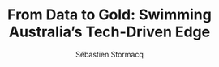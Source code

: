 ---
title:  "From Data to Gold: Swimming Australia’s Tech-Driven Edge"
description: "In this episode of the AWS Developers Podcast, we dive into the world of aquatic analytics! 

We explore how Swimming Australia leverages the power of data, analytics, and computer vision with AWS Panorama to deliver real-time training pool insights.

Join us as we uncover how machine learning helps coaches optimize swimmer performance and streamline pool operations, all powered by the cloud."
guests:
  - name: "Annie Naveh"
    link: "https://www.linkedin.com/in/annienaveh"
    title: "Senior Data Scientist, AWS"
episode: 144
duration: "00:37:39" 
size: 72288468
file: 144.mp3	
publication: 2024-12-20 04:00:00 +0000
author: Sébastien Stormacq
category: podcasts
social-background: 144.png
appleEpisodeId: 1000681107139
aws-categories:
  - "Machine Learning & AI"
  - "Analytics"
links:
  - text: "Swimming AU Team"
    link: https://www.swimming.org.au/
  - text: "Sparta 2 and swimming"
    link: https://www.welltold.com.au/journalism/big-data-helping-aussies-to-olympic-fast-lane
  - text: "AWS Panorama"
    link: https://docs.aws.amazon.com/panorama/latest/dev/panorama-welcome.html
  - text: "Kinesis Video Stream"
    link: https://aws.amazon.com/kinesis/video-streams
  - name: "Blog : How Swimming Australia uses machine learning for real-time training pool analytics with AWS Panorama"
    link: https://aws.amazon.com/blogs/media/how-swimming-australia-uses-machine-learning-for-real-time-training-pool-analytics-with-aws-panorama/
---